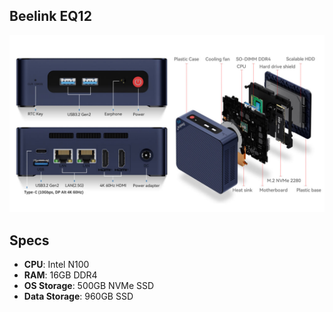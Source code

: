 ## Beelink EQ12

![Beelink EQ12](images/Beelink-EQ12-Pro.jpg)

## Specs

- **CPU**: Intel N100
- **RAM**: 16GB DDR4
- **OS Storage**: 500GB NVMe SSD
- **Data Storage**: 960GB SSD